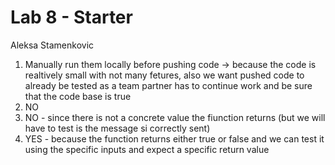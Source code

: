 # Lab 8 - Starter
Aleksa Stamenkovic

1. Manually run them locally before pushing code -> because the code is realtively small with not many fetures, also we want pushed code to already be tested as a team partner has to continue work and be sure that the code base is true
2. NO
3. NO - since there is not a concrete value the fiunction returns (but we will have to test is the message si correctly sent)
4. YES - because the function returns either true or false and we can test it using the specific inputs and expect a specific return value